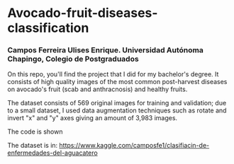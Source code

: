 # **Avocado-fruit-diseases-classification**

### **Campos Ferreira Ulises Enrique. Universidad Autónoma Chapingo, Colegio de Postgraduados**

On this repo, you'll find the project that I did for my bachelor's degree.
It consists of high quality images of the most common post-harvest diseases on avocado's fruit (scab and anthracnosis) and healthy fruits.

The dataset consists of 569 original images for training and validation; due to a small dataset, I used data augmentation techniques such as rotate and invert "x" and "y" axes giving an amount of 3,983 images.

The code is shown 

The dataset is in: https://www.kaggle.com/camposfe1/clasifiacin-de-enfermedades-del-aguacatero
